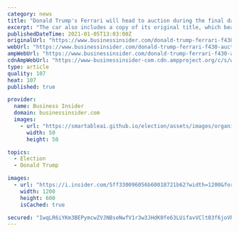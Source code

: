 ```yaml
---
category: news
title: "Donald Trump's Ferrari will head to auction during the final days of his presidency — tour the $500,000 car"
excerpt: "The car also includes a copy of its original title, which bears Trump's signature and the address of Trump Tower in New York City."
publishedDateTime: 2021-01-05T13:03:00Z
originalUrl: "https://www.businessinsider.com/donald-trump-ferrari-f430-auction-mecum-kissimmee-signed-title-2021-1"
webUrl: "https://www.businessinsider.com/donald-trump-ferrari-f430-auction-mecum-kissimmee-signed-title-2021-1"
ampWebUrl: "https://www.businessinsider.com/donald-trump-ferrari-f430-auction-mecum-kissimmee-signed-title-2021-1?amp"
cdnAmpWebUrl: "https://www-businessinsider-com.cdn.ampproject.org/c/s/www.businessinsider.com/donald-trump-ferrari-f430-auction-mecum-kissimmee-signed-title-2021-1?amp"
type: article
quality: 107
heat: 107
published: true

provider:
  name: Business Insider
  domain: businessinsider.com
  images:
    - url: "https://smartableai.github.io/election/assets/images/organizations/businessinsider.com-50x50.jpg"
      width: 50
      height: 50

topics:
  - Election
  - Donald Trump

images:
  - url: "https://i.insider.com/5ff330096056b60018721b62?width=1200&format=jpeg"
    width: 1200
    height: 600
    isCached: true

secured: "IwqLR6iYKm3BEPymcwZVJNBseNwfV1r3w3JHdK0fe63LUifavVClt03f6joVRI+pQaKSUMK4qKXionSdZ5IWYCOVt0KtCXf2PE6VZ8soLmSb+Y2TJvPXIvvgOkyoDCukGVt90vcQJpH7AMq5WvukoDI8e1uD2KIslJdWmxSTu29HE+Fav2mPTzIA4W6YXMW+9MIRSeXiB6FcboIPP/IWT0gla282syJ/BCc2FZZvqGkP1lJK9tJr/rWUzIG4zkat7yU+rsQR4wVq39+BtZp2/BKczTck9FOp1Jt4JImYH8RWKpG3pr+9P260OA5d+7MwsBt3gd7NBgqpp6MileLRV/c9WRgolUiT1ef/LnnDkQE=;aOmnMZOdsvW5TnZbYO7gQQ=="
---
```


